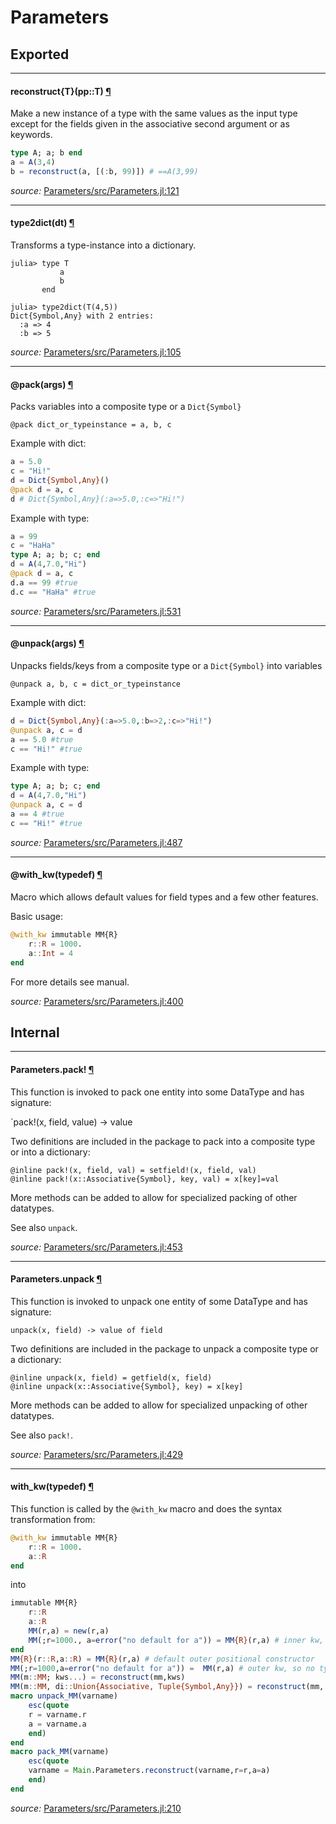 # Parameters

## Exported

---

<a id="method__reconstruct.1" class="lexicon_definition"></a>
#### reconstruct{T}(pp::T) [¶](#method__reconstruct.1)
Make a new instance of a type with the same values as
the input type except for the fields given in the associative
second argument or as keywords.

```julia
type A; a; b end
a = A(3,4)
b = reconstruct(a, [(:b, 99)]) # ==A(3,99)
```


*source:*
[Parameters/src/Parameters.jl:121](https://github.com/mauro3/Parameters.jl/tree/0924d8773c785e6e88ebe5cc3f4daad243e2b40e/src/Parameters.jl#L121)

---

<a id="method__type2dict.1" class="lexicon_definition"></a>
#### type2dict(dt) [¶](#method__type2dict.1)
Transforms a type-instance into a dictionary.

```
julia> type T
           a
           b
       end

julia> type2dict(T(4,5))
Dict{Symbol,Any} with 2 entries:
  :a => 4
  :b => 5
```


*source:*
[Parameters/src/Parameters.jl:105](https://github.com/mauro3/Parameters.jl/tree/0924d8773c785e6e88ebe5cc3f4daad243e2b40e/src/Parameters.jl#L105)

---

<a id="macro___pack.1" class="lexicon_definition"></a>
#### @pack(args) [¶](#macro___pack.1)
Packs variables into a composite type or a `Dict{Symbol}`
```julia_skip
@pack dict_or_typeinstance = a, b, c
```

Example with dict:
```julia
a = 5.0
c = "Hi!"
d = Dict{Symbol,Any}()
@pack d = a, c
d # Dict{Symbol,Any}(:a=>5.0,:c=>"Hi!")
```

Example with type:
```julia
a = 99
c = "HaHa"
type A; a; b; c; end
d = A(4,7.0,"Hi")
@pack d = a, c
d.a == 99 #true
d.c == "HaHa" #true
```


*source:*
[Parameters/src/Parameters.jl:531](https://github.com/mauro3/Parameters.jl/tree/0924d8773c785e6e88ebe5cc3f4daad243e2b40e/src/Parameters.jl#L531)

---

<a id="macro___unpack.1" class="lexicon_definition"></a>
#### @unpack(args) [¶](#macro___unpack.1)
Unpacks fields/keys from a composite type or a `Dict{Symbol}` into variables
```julia_skip
@unpack a, b, c = dict_or_typeinstance
```

Example with dict:
```julia
d = Dict{Symbol,Any}(:a=>5.0,:b=>2,:c=>"Hi!")
@unpack a, c = d
a == 5.0 #true
c == "Hi!" #true
```

Example with type:
```julia
type A; a; b; c; end
d = A(4,7.0,"Hi")
@unpack a, c = d
a == 4 #true
c == "Hi!" #true
```


*source:*
[Parameters/src/Parameters.jl:487](https://github.com/mauro3/Parameters.jl/tree/0924d8773c785e6e88ebe5cc3f4daad243e2b40e/src/Parameters.jl#L487)

---

<a id="macro___with_kw.1" class="lexicon_definition"></a>
#### @with_kw(typedef) [¶](#macro___with_kw.1)
Macro which allows default values for field types and a few other features.

Basic usage:

```julia
@with_kw immutable MM{R}
    r::R = 1000.
    a::Int = 4
end
```

For more details see manual.


*source:*
[Parameters/src/Parameters.jl:400](https://github.com/mauro3/Parameters.jl/tree/0924d8773c785e6e88ebe5cc3f4daad243e2b40e/src/Parameters.jl#L400)

## Internal

---

<a id="function__pack.1" class="lexicon_definition"></a>
#### Parameters.pack! [¶](#function__pack.1)
This function is invoked to pack one entity into some DataType and has
signature:

`pack!(x, field, value) -> value

Two definitions are included in the package to pack into a composite
type or into a dictionary:

```
@inline pack!(x, field, val) = setfield!(x, field, val)
@inline pack!(x::Associative{Symbol}, key, val) = x[key]=val
```

More methods can be added to allow for specialized packing of other
datatypes.

See also `unpack`.


*source:*
[Parameters/src/Parameters.jl:453](https://github.com/mauro3/Parameters.jl/tree/0924d8773c785e6e88ebe5cc3f4daad243e2b40e/src/Parameters.jl#L453)

---

<a id="function__unpack.1" class="lexicon_definition"></a>
#### Parameters.unpack [¶](#function__unpack.1)
This function is invoked to unpack one entity of some DataType and has
signature:

`unpack(x, field) -> value of field`

Two definitions are included in the package to unpack a composite type
or a dictionary:
```
@inline unpack(x, field) = getfield(x, field)
@inline unpack(x::Associative{Symbol}, key) = x[key]
```

More methods can be added to allow for specialized unpacking of other datatypes.

See also `pack!`.


*source:*
[Parameters/src/Parameters.jl:429](https://github.com/mauro3/Parameters.jl/tree/0924d8773c785e6e88ebe5cc3f4daad243e2b40e/src/Parameters.jl#L429)

---

<a id="method__with_kw.1" class="lexicon_definition"></a>
#### with_kw(typedef) [¶](#method__with_kw.1)
This function is called by the `@with_kw` macro and does the syntax
transformation from:

```julia
@with_kw immutable MM{R}
    r::R = 1000.
    a::R
end
```

into

```julia
immutable MM{R}
    r::R
    a::R
    MM(r,a) = new(r,a)
    MM(;r=1000., a=error("no default for a")) = MM{R}(r,a) # inner kw, type-paras are required when calling
end
MM{R}(r::R,a::R) = MM{R}(r,a) # default outer positional constructor
MM(;r=1000,a=error("no default for a")) =  MM(r,a) # outer kw, so no type-paras are needed when calling
MM(m::MM; kws...) = reconstruct(mm,kws)
MM(m::MM, di::Union{Associative, Tuple{Symbol,Any}}) = reconstruct(mm, di)
macro unpack_MM(varname)
    esc(quote
    r = varname.r
    a = varname.a
    end)
end
macro pack_MM(varname)
    esc(quote
    varname = Main.Parameters.reconstruct(varname,r=r,a=a)
    end)
end
```


*source:*
[Parameters/src/Parameters.jl:210](https://github.com/mauro3/Parameters.jl/tree/0924d8773c785e6e88ebe5cc3f4daad243e2b40e/src/Parameters.jl#L210)

